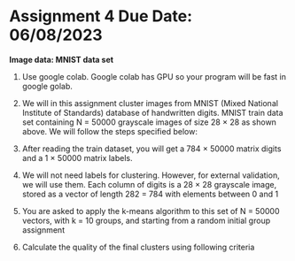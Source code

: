 # Assignment 4 Due Date: 06/08/2023
**Image data: MNIST data set**
1. Use google colab. Google colab has GPU so your program will be fast in google golab.

2. We will in this assignment cluster images from MNIST (Mixed National Institute of Standards) database of handwritten digits. MNIST train data set containing N = 50000 grayscale images of size 28 × 28 as shown above. We will follow the steps specified below:

3. After reading the train dataset, you will get a 784 × 50000 matrix digits and a 1 × 50000 matrix labels.

4. We will not need labels for clustering. However, for external validation, we will use them. Each column of digits is a 28 × 28 grayscale image, stored as a vector of length 282 = 784 with elements between 0 and 1

5. You are asked to apply the k-means algorithm to this set of N = 50000 vectors, with k = 10 groups, and starting from a random initial group assignment

6. Calculate the quality of the final clusters using following criteria
